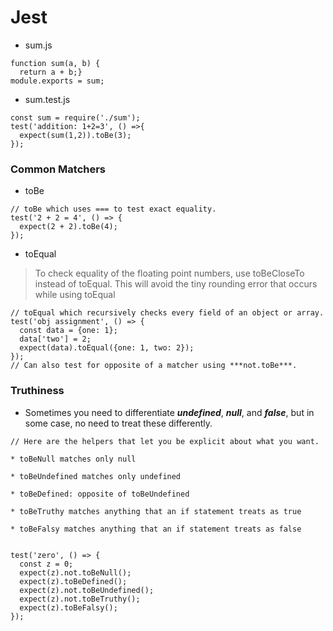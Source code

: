 # Jest

- sum.js
```
function sum(a, b) {
  return a + b;}
module.exports = sum;
```

- sum.test.js
```
const sum = require('./sum');
test('addition: 1+2=3', () =>{
  expect(sum(1,2)).toBe(3);
});
```

### Common Matchers

- toBe
```
// toBe which uses === to test exact equality.
test('2 + 2 = 4', () => {
  expect(2 + 2).toBe(4);
});
```


- toEqual

> To check equality of the floating point numbers, use toBeCloseTo instead of toEqual. This will avoid the tiny rounding error that occurs while using toEqual
```
// toEqual which recursively checks every field of an object or array.
test('obj assignment', () => {
  const data = {one: 1};
  data['two'] = 2;
  expect(data).toEqual({one: 1, two: 2});
});
// Can also test for opposite of a matcher using ***not.toBe***.
```

### Truthiness
- Sometimes you need to differentiate ***undefined***, ***null***, and ***false***, but in some case, no need to treat these differently.

```
// Here are the helpers that let you be explicit about what you want.

* toBeNull matches only null

* toBeUndefined matches only undefined

* toBeDefined: opposite of toBeUndefined

* toBeTruthy matches anything that an if statement treats as true

* toBeFalsy matches anything that an if statement treats as false


test('zero', () => {
  const z = 0;
  expect(z).not.toBeNull();
  expect(z).toBeDefined();
  expect(z).not.toBeUndefined();
  expect(z).not.toBeTruthy();
  expect(z).toBeFalsy();
});
```